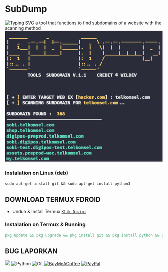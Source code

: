 # SubDump
[![Typing SVG](https://readme-typing-svg.demolab.com?font=Fira+Code&pause=1000&random=false&width=435&lines=SCANING-DOMAIN)](https://git.io/typing-svg)
a tool that functions to find subdomains of a website with the scanning method
<img src="https://github.com/WilDev26/Scaning-domain/blob/main/asset/Sub-dump.png"/>
### Instalation on Linux (deb)
```makefile
sudo apt-get install git && sudo apt-get install python3
```
## DOWNLOAD TERMUX FDROID
* Unduh & Install Termux [`Klik Disini`](https://f-droid.org/repo/com.termux_118.apk)
### Instalation on Termux & Running
```makefile
pkg update && pkg upgrade && pkg install git && pkg install python && git clone https://github.com/WilDev26/Scaning-domain && cd Scaning-domain && pip3 install -r requirements.txt && python3 SubDump
```
## BUG LAPORKAN
<a href="https://t.me/Willly21" target=”_blank”><img src="https://img.shields.io/static/v1?style=for-the-badge&logo=Telegram&label=Telegram&message=Click%20Here&color=blue"></a>
![Python](https://img.shields.io/badge/python-3670A0?style=for-the-badge&logo=python&logoColor=ffdd54)
![Git](https://img.shields.io/badge/GIT-E44C30?style=for-the-badge&logo=git&logoColor=white)
[![BuyMeACoffee](https://img.shields.io/badge/Buy%20Me%20a%20Coffee-ffdd00?style=for-the-badge&logo=buy-me-a-coffee&logoColor=black)](buymeacoffee.com/Wildev26) 
[![PayPal](https://img.shields.io/badge/PayPal-00457C?style=for-the-badge&logo=paypal&logoColor=white)](https://paypal.me/wildev26)
